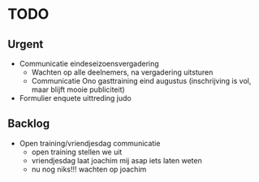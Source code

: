 # TODO
## Urgent
- Communicatie eindeseizoensvergadering
	- Wachten op alle deelnemers, na vergadering uitsturen
	- Communicatie Ono gasttraining eind augustus (inschrijving is vol, maar blijft mooie publiciteit)
- Formulier enquete uittreding judo

## Backlog
- Open training/vriendjesdag communicatie
	- open training stellen we uit
	- vriendjesdag laat joachim mij asap iets laten weten
	- nu nog niks!!! wachten op joachim
<!--stackedit_data:
eyJoaXN0b3J5IjpbMTUxNjA0OTk3MCwtMzU1NDE1MzI2LDQzMT
Q3OTc4LC0yMTE3MDA4MjE5LDcwODI4Njg1OCwxNTY0NTAzNDMx
XX0=
-->